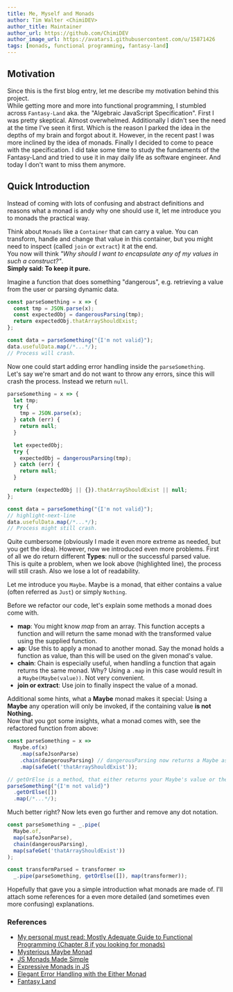 ```yaml
---
title: Me, Myself and Monads
author: Tim Walter <ChimiDEV>
author_title: Maintainer
author_url: https://github.com/ChimiDEV
author_image_url: https://avatars1.githubusercontent.com/u/15871426
tags: [monads, functional programming, fantasy-land]
---
```


## Motivation

Since this is the first blog entry, let me describe my motivation behind this project.  
While getting more and more into functional programming, I stumbled across `Fantasy-Land` aka. the "Algebraic JavaScript Specification".
First I was pretty skeptical. Almost overwhelmed.
Additionally I didn't see the need at the time I've seen it first.
Which is the reason I parked the idea in the depths of my brain and forgot about it.
However, in the recent past I was more inclined by the idea of monads.
Finally I decided to come to peace with the specification.
I did take some time to study the fundaments of the Fantasy-Land and tried to use it in may daily life as software engineer.
And today I don't want to miss them anymore.

## Quick Introduction

Instead of coming with lots of confusing and abstract definitions and reasons what a monad is andy why one should use it,
let me introduce you to monads the practical way.

Think about `Monads` like a `Container` that can carry a value.
You can transform, handle and change that value in this container, but you might need to inspect (called `join` or `extract`) it at the end.  
You now will think _"Why should I want to encapsulate any of my values in such a construct?"_.  
**Simply said: To keep it pure.**

Imagine a function that does something "dangerous", e.g. retrieving a value from the user or parsing dynamic data.

```js
const parseSomething = x => {
  const tmp = JSON.parse(x);
  const expectedObj = dangerousParsing(tmp);
  return expectedObj.thatArrayShouldExist;
};

const data = parseSomething("{I'm not valid}");
data.usefulData.map(/*...*/);
// Process will crash.
```

Now one could start adding error handling inside the `parseSomething`.  
Let's say we're smart and do not want to throw any errors, since this will crash the process.
Instead we return `null`.

```js
parseSomething = x => {
  let tmp;
  try {
    tmp = JSON.parse(x);
  } catch (err) {
    return null;
  }

  let expectedObj;
  try {
    expectedObj = dangerousParsing(tmp);
  } catch (err) {
    return null;
  }

  return (expectedObj || {}).thatArrayShouldExist || null;
};

const data = parseSomething("{I'm not valid}");
// highlight-next-line
data.usefulData.map(/*...*/);
// Process might still crash.
```

Quite cumbersome (obviously I made it even more extreme as needed, but you get the idea).
However, now we introduced even more problems.
First of all we do return different **Types**: null or the successful parsed value.  
This is quite a problem, when we look above (highlighted line), the process will still crash.
Also we lose a lot of readability.

Let me introduce you `Maybe`.
Maybe is a monad, that either contains a value (often referred as `Just`) or simply `Nothing`.

Before we refactor our code, let's explain some methods a monad does come with.

- **map**: You might know _map_ from an array. This function accepts a function and will return the same monad with the transformed value using the supplied function.
- **ap**: Use this to apply a monad to another monad. Say the monad holds a function as value, than this will be used on the given monad's value.
- **chain**: Chain is especially useful, when handling a function that again returns the same monad.
  Why? Using a `.map` in this case would result in a `Maybe(Maybe(value))`. Not very convenient.
- **join or extract**: Use join to finally inspect the value of a monad.

Additional some hints, what a **Maybe** monad makes it special: Using a **Maybe** any operation will only be invoked, if the containing value **is not Nothing.**  
Now that you got some insights, what a monad comes with, see the refactored function from above:

```js
const parseSomething = x =>
  Maybe.of(x)
    .map(safeJsonParse)
    .chain(dangerousParsing) // dangerousParsing now returns a Maybe as well
    .map(safeGet('thatArrayShouldExist'));

// getOrElse is a method, that either returns your Maybe's value or the given default value.
parseSomething("{I'm not valid}")
  .getOrElse([])
  .map(/*...*/);
```

Much better right? Now lets even go further and remove any dot notation.

```js
const parseSomething = _.pipe(
  Maybe.of,
  map(safeJsonParse),
  chain(dangerousParsing),
  map(safeGet('thatArrayShouldExist'))
);

const transformParsed = transformer =>
  _.pipe(parseSomething, getOrElse([]), map(transformer));
```

Hopefully that gave you a simple introduction what monads are made of. I'll attach some references for a even more detailed (and sometimes even more confusing) explanations.

### References

- [My personal must read: Mostly Adequate Guide to Functional Programming (Chapter 8 if you looking for monads)](https://mostly-adequate.gitbooks.io/mostly-adequate-guide/content/)
- [Mysterious Maybe Monad](https://jrsinclair.com/articles/2016/marvellously-mysterious-javascript-maybe-monad/)
- [JS Monads Made Simple](https://medium.com/javascript-scene/javascript-monads-made-simple-7856be57bfe8)
- [Expressive Monads in JS](https://dev.to/rgeraldporter/building-expressive-monads-in-javascript-introduction-23b)
- [Elegant Error Handling with the Either Monad](https://blog.logrocket.com/elegant-error-handling-with-the-javascript-either-monad-76c7ae4924a1/)
- [Fantasy Land](https://github.com/fantasyland/fantasy-land)
